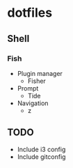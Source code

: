 # dotfiles

## Shell
### Fish
- Plugin manager
  - Fisher
- Prompt
  - Tide
- Navigation
  - z

## TODO
- Include i3 config
- Include gitconfig
